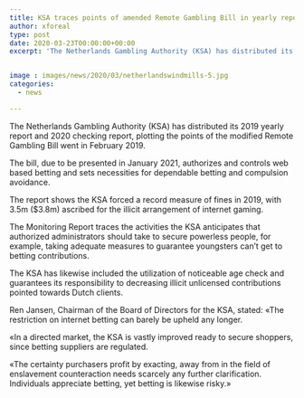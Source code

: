 ```yaml
---
title: KSA traces points of amended Remote Gambling Bill in yearly report
author: xforeal 
type: post
date: 2020-03-23T00:00:00+00:00
excerpt: 'The Netherlands Gambling Authority (KSA) has distributed its 2019 yearly report and 2020 observing report, sketching out the points of the changed Remote Gambling Bill went in February 2019 '


image : images/news/2020/03/netherlandswindmills-5.jpg
categories:
  - news

---
```

The Netherlands Gambling Authority (KSA) has distributed its 2019 yearly report and 2020 checking report, plotting the points of the modified Remote Gambling Bill went in February 2019. 

The bill, due to be presented in January 2021, authorizes and controls web based betting and sets necessities for dependable betting and compulsion avoidance. 

The report shows the KSA forced a record measure of fines in 2019, with 3.5m ($3.8m) ascribed for the illicit arrangement of internet gaming. 

The Monitoring Report traces the activities the KSA anticipates that authorized administrators should take to secure powerless people, for example, taking adequate measures to guarantee youngsters can&#8217;t get to betting contributions. 

The KSA has likewise included the utilization of noticeable age check and guarantees its responsibility to decreasing illicit unlicensed contributions pointed towards Dutch clients. 

Ren Jansen, Chairman of the Board of Directors for the KSA, stated: &#171;The restriction on internet betting can barely be upheld any longer. 

&#171;In a directed market, the KSA is vastly improved ready to secure shoppers, since betting suppliers are regulated. 

&#171;The certainty purchasers profit by exacting, away from in the field of enslavement counteraction needs scarcely any further clarification. Individuals appreciate betting, yet betting is likewise risky.&#187;